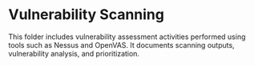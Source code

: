 # Vulnerability Scanning

This folder includes vulnerability assessment activities performed using tools such as Nessus and OpenVAS. It documents scanning outputs, vulnerability analysis, and prioritization.
